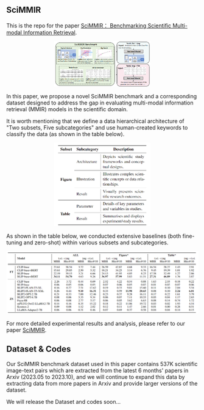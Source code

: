 ## SciMMIR

This is the repo for the paper [SciMMIR： Benchmarking Scientific Multi-modal Information Retrieval]().

<div style="text-align: center;">
    <img src="./imgs/Framework.png" alt="Framework" style="max-width: 50%; height: auto;">
</div>

In this paper, we propose a novel SciMMIR benchmark and a corresponding dataset designed to address the gap in evaluating multi-modal information retrieval (MMIR) models in the scientific domain.

It is worth mentioning that we define a data hierarchical architecture of "Two subsets, Five subcategories" and use human-created keywords to classify the data (as shown in the table below).

<div style="text-align: center;">
    <img src="./imgs/data_architecture.png" alt="Data architecture" style="max-width: 50%; height: auto;">
</div>

As shown in the table below, we conducted extensive baselines (both fine-tuning and zero-shot) within various subsets and subcategories.

![main_result](./imgs/main_result.png)

For more detailed experimental results and analysis, please refer to our paper [SciMMIR]().

## Dataset & Codes

Our SciMMIR benchmark dataset used in this paper contains 537K scientific image-text pairs which are extracted from the latest 6 months' papers in Arxiv (2023.05 to 2023.10), and we will continue to expand this data by extracting data from more papers in Arxiv and provide larger versions of the dataset.

We will release the Dataset and codes soon...
